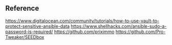 
## Reference
https://www.digitalocean.com/community/tutorials/how-to-use-vault-to-protect-sensitive-ansible-data
https://www.shellhacks.com/ansible-sudo-a-password-is-required/
https://github.com/priximmo
https://github.com/Pro-Tweaker/SEEDbox